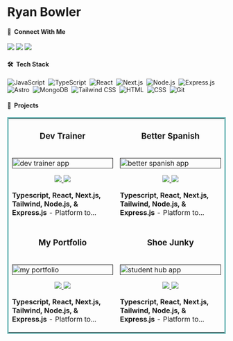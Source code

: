 # Ryan Bowler

#### 👋 &nbsp;Connect With Me
<p>
<a href="https://my-portfolio-six-taupe-76.vercel.app/"><img src="https://img.shields.io/badge/-My%20Portfolio-3423A6?style=flat&logo=Google-Chrome&logoColor=white"/></a>
<a href="https://www.linkedin.com/in/ryan-bowler-601919170/"><img src="https://img.shields.io/badge/-Ryan%20Bowler-0077B5?style=flat&logo=Linkedin&logoColor=white"/></a>
<a href="mailto:ryanbprog@gmail.com"><img src="https://img.shields.io/badge/-Email-D14836?style=flat&logo=Gmail&logoColor=white"/></a>
</p>

#### 🛠 &nbsp;Tech Stack

![JavaScript](https://img.shields.io/badge/-JavaScript-05122A?style=flat&logo=javascript)&nbsp;
![TypeScript](https://img.shields.io/badge/TypeScript-05122A?style=flat&logo=typescript)&nbsp;
![React](https://img.shields.io/badge/-React-05122A?style=flat&logo=react)&nbsp;
![Next.js](https://img.shields.io/badge/-Next.js-05122A?style=flat&logo=next.js)&nbsp;
![Node.js](https://img.shields.io/badge/-Node.js-05122A?style=flat&logo=node.js)&nbsp;
![Express.js](https://img.shields.io/badge/-Express.js-05122A?style=flat&logo=express)&nbsp;
![Astro](https://img.shields.io/badge/-Astro-05122A?style=flat&logo=astro)&nbsp;
![MongoDB](https://img.shields.io/badge/-MongoDB-05122A?style=flat&logo=mongodb)&nbsp;
![Tailwind CSS](https://img.shields.io/badge/-Tailwind%20CSS-05122A?style=flat&logo=tailwind-css)&nbsp;
![HTML](https://img.shields.io/badge/-HTML-05122A?style=flat&logo=HTML5)&nbsp;
![CSS](https://img.shields.io/badge/-CSS-05122A?style=flat&logo=CSS3&logoColor=1572B6)&nbsp;
![Git](https://img.shields.io/badge/-Git-05122A?style=flat&logo=git)&nbsp;

#### 💼 &nbsp;Projects

<table bordercolor="#66b2b2"> 
  <tr>
    <!-- Project 1 -->
    <td width="50%" valign="top">
      <h3 align="center">Dev Trainer</h3>
        <br />
        <a target="_blank" href="">
          <img src="" width="100%" alt="dev trainer app"/>
        </a>
        <br />
        <p align="center">
          
  <a href="https://github.com/RyanBProg/dev-trainer" target="_blank">
    <img src="https://img.shields.io/static/v1?label=&message=Repo&color=05122A&style=flat&logo=github&logoColor=white"/>
  </a>  
  <a href="" target="_blank">
    <img src="https://img.shields.io/static/v1?label=&message=Visit%20Site&color=05122A&style=flat&logo=google-chrome&logoColor=white"/>
  </a>
      </p>
        <p><strong>Typescript, React, Next.js, Tailwind, Node.js, & Express.js</strong> - Platform to...</p>
    </td>
    <!-- Project 2 -->
    <td width="50%" valign="top">
      <h3 align="center">Better Spanish</h3>
        <br />
      <a target="_blank" href="">
            <img src="" width="100%"  alt="better spanish app"/>
        </a>
        <br />
        <p align="center">
          
  <a href="https://github.com/RyanBProg/better-spanish" target="_blank">
    <img src="https://img.shields.io/static/v1?label=&message=Repo&color=05122A&style=flat&logo=github&logoColor=white"/>
  </a>
  <a href="" target="_blank">
    <img src="https://img.shields.io/static/v1?label=&message=Visit%20Site&color=05122A&style=flat&logo=google-chrome&logoColor=white"/>
  </a>
      </p>
        <p><strong>Typescript, React, Next.js, Tailwind, Node.js, & Express.js</strong> - Platform to...</p>
    </td>
  </tr>
  
  <tr>
    <!-- Project 3 -->
    <td width="50%" valign="top">
      <h3 align="center">My Portfolio</h3>
      <br />
        <a target="_blank" href="">
          <img src="" width="100%" alt="my portfolio"/>
        </a>
      <br />
        <p align="center">
  <a href="https://github.com/RyanBProg/portfolio-v1" target="_blank">
    <img src="https://img.shields.io/static/v1?label=&message=Repo&color=05122A&style=flat&logo=github&logoColor=white"/>
  </a>
  <a href="" target="_blank">
    <img src="https://img.shields.io/static/v1?label=&message=Visit%20Site&color=05122A&style=flat&logo=google-chrome&logoColor=white"/>
  </a>
      </p>
        <p><strong>Typescript, React, Next.js, Tailwind, Node.js, & Express.js</strong> - Platform to...</p>
    </td>
    <!-- Project 4 -->
    <td width="50%" valign="top">
      <h3 align="center">Shoe Junky</h3>
        <br />
        <a target="_blank" href="">
          <img src="" width="100%" alt="student hub app"/>
        </a>
        <br />
        <p align="center">
          
  <a href="https://github.com/RyanBProg/student-hub" target="_blank">
    <img src="https://img.shields.io/static/v1?label=&message=Repo&color=05122A&style=flat&logo=github&logoColor=white"/>
  </a>
  <a href="" target="_blank">
    <img src="https://img.shields.io/static/v1?label=&message=Visit%20Site&color=05122A&style=flat&logo=google-chrome&logoColor=white"/>
  </a>
      </p>
        <p><strong>Typescript, React, Next.js, Tailwind, Node.js, & Express.js</strong> - Platform to...</p>
    </td>
  </tr>
</table>
